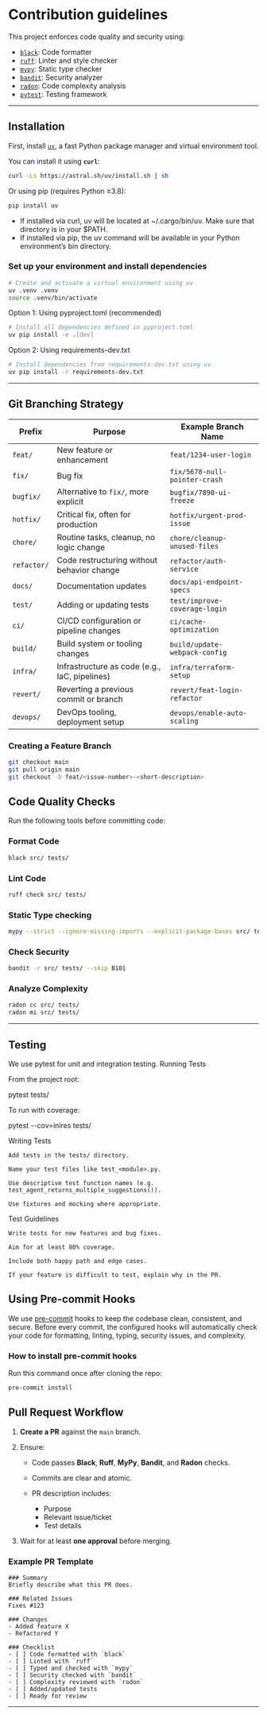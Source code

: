 # Contribution guidelines

This project enforces code quality and security using:

- [`black`](https://black.readthedocs.io/en/stable/): Code formatter
- [`ruff`](https://docs.astral.sh/ruff/): Linter and style checker
- [`mypy`](https://mypy-lang.org/): Static type checker
- [`bandit`](https://bandit.readthedocs.io/en/latest/): Security analyzer
- [`radon`](https://radon.readthedocs.io/en/latest/): Code complexity analysis
- [`pytest`](https://docs.pytest.org/en/stable/): Testing framework

---

## Installation

First, install [`uv`](https://github.com/astral-sh/uv), a fast Python package manager and virtual environment tool.

You can install it using **`curl`**:

```bash
curl -Ls https://astral.sh/uv/install.sh | sh
```
Or using pip (requires Python ≥3.8):
```bash
pip install uv
```
- If installed via curl, uv will be located at ~/.cargo/bin/uv. Make sure that directory is in your $PATH.
- If installed via pip, the uv command will be available in your Python environment’s bin directory.

### Set up your environment and install dependencies

```bash
# Create and activate a virtual environment using uv
uv .venv .venv
source .venv/bin/activate
```

Option 1: Using pyproject.toml (recommended)

```bash
# Install all dependencies defined in pyproject.toml
uv pip install -e .[dev]
```

Option 2: Using requirements-dev.txt

```bash
# Install dependencies from requirements-dev.txt using uv
uv pip install -r requirements-dev.txt
```

---

## Git Branching Strategy

| Prefix      | Purpose                                       | Example Branch Name           |
| ----------- | --------------------------------------------- | ----------------------------- |
| `feat/`     | New feature or enhancement                    | `feat/1234-user-login`        |
| `fix/`      | Bug fix                                       | `fix/5678-null-pointer-crash` |
| `bugfix/`   | Alternative to `fix/`, more explicit          | `bugfix/7890-ui-freeze`       |
| `hotfix/`   | Critical fix, often for production            | `hotfix/urgent-prod-issue`    |
| `chore/`    | Routine tasks, cleanup, no logic change       | `chore/cleanup-unused-files`  |
| `refactor/` | Code restructuring without behavior change    | `refactor/auth-service`       |
| `docs/`     | Documentation updates                         | `docs/api-endpoint-specs`     |
| `test/`     | Adding or updating tests                      | `test/improve-coverage-login` |
| `ci/`       | CI/CD configuration or pipeline changes       | `ci/cache-optimization`       |
| `build/`    | Build system or tooling changes               | `build/update-webpack-config` |
| `infra/`    | Infrastructure as code (e.g., IaC, pipelines) | `infra/terraform-setup`       |
| `revert/`   | Reverting a previous commit or branch         | `revert/feat-login-refactor`  |
| `devops/`   | DevOps tooling, deployment setup              | `devops/enable-auto-scaling`  |  



### Creating a Feature Branch

```bash
git checkout main
git pull origin main
git checkout -b feat/<issue-number>-<short-description>
```

## Code Quality Checks

Run the following tools before committing code:

### Format Code

```bash
black src/ tests/
```

### Lint Code

```bash
ruff check src/ tests/
```

### Static Type checking

```bash
mypy --strict --ignore-missing-imports --explicit-package-bases src/ tests/
```

### Check Security

```bash
bandit -r src/ tests/ --skip B101
```

### Analyze Complexity

```bash
radon cc src/ tests/
radon mi src/ tests/
```

---

## Testing

We use pytest for unit and integration testing.
Running Tests

From the project root:

pytest tests/

To run with coverage:

pytest --cov=inires tests/

Writing Tests

    Add tests in the tests/ directory.

    Name your test files like test_<module>.py.

    Use descriptive test function names (e.g. test_agent_returns_multiple_suggestions()).

    Use fixtures and mocking where appropriate.

Test Guidelines

    Write tests for new features and bug fixes.

    Aim for at least 80% coverage.

    Include both happy path and edge cases.

    If your feature is difficult to test, explain why in the PR.

## Using Pre-commit Hooks

We use [pre-commit](https://pre-commit.com/) hooks to keep the codebase clean, consistent, and secure. Before every commit, the configured hooks will automatically check your code for formatting, linting, typing, security issues, and complexity.

### How to install pre-commit hooks

Run this command once after cloning the repo:

```bash
pre-commit install
```


## Pull Request Workflow

1. **Create a PR** against the `main` branch.
2. Ensure:

   * Code passes **Black**, **Ruff**, **MyPy**, **Bandit**, and **Radon** checks.
   * Commits are clear and atomic.
   * PR description includes:

     * Purpose
     * Relevant issue/ticket
     * Test details
3. Wait for at least **one approval** before merging.

### Example PR Template

```
### Summary
Briefly describe what this PR does.

### Related Issues
Fixes #123

### Changes
- Added feature X
- Refactored Y

### Checklist
- [ ] Code formatted with `black`
- [ ] Linted with `ruff`
- [ ] Typed and checked with `mypy`
- [ ] Security checked with `bandit`
- [ ] Complexity reviewed with `radon`
- [ ] Added/updated tests
- [ ] Ready for review
```

---
